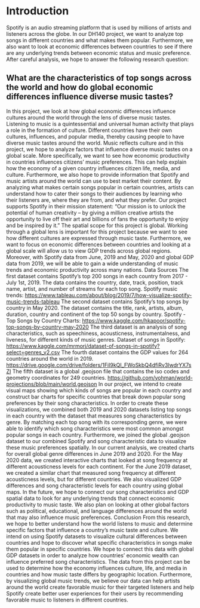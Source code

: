 # Introduction
Spotify is an audio streaming platform that is used by millions of artists and listeners across the globe. In our DH140 project, we want to analyze top songs in different countries and what makes them popular. Furthermore, we also want to look at economic differences between countries to see if there are any underlying trends between economic status and music preference. After careful analysis, we hope to answer the following research question:

## What are the characteristics of top songs across the world and how do global economic differences influence diverse music tastes?

In this project, we look at how global economic differences influence cultures around the world through the lens of diverse music tastes.
Listening to music is a quintessential and universal human activity that plays a role in the formation of culture. Different countries have their own cultures, influences, and popular media, thereby causing people to have diverse music tastes around the world. Music reflects culture and in this project, we hope to analyze factors that influence diverse music tastes on a global scale. More specifically, we want to see how economic productivity in countries influences citizens’ music preferences. This can help explain how the economy of a given country influences citizen life, media, and culture.
Furthermore, we also hope to provide information that Spotify and music artists around the world can use to best market their content. By analyzing what makes certain songs popular in certain countries, artists can understand how to cater their songs to their audiences by learning who their listeners are, where they are from, and what they prefer. Our project supports Spotify in their mission statement:
“Our mission is to unlock the potential of human creativity – by giving a million creative artists the opportunity to live off their art and billions of fans the opportunity to enjoy and be inspired by it.”
The spatial scope for this project is global. Working through a global lens is important for this project because we want to see how different cultures are expressed through music taste. Furthermore, we want to focus on economic differences between countries and looking at a global scale will allow us to view GDP trends across global regions. Moreover, with Spotify data from June, 2019 and May, 2020 and global GDP data from 2019, we will be able to gain a wide understanding of music trends and economic productivity across many nations.
Data Sources
The first dataset contains Spotify’s top 200 songs in each country from 2017 - July 1st, 2019. The data contains the country, date, track, position, track name, artist, and number of streams for each top song.
Spotify music trends: https://www.tableau.com/about/blog/2019/7/how-visualize-spotify-music-trends-tableau
The second dataset contains Spotify’s top songs by country in May 2020. The dataset contains the title, rank, artists, album, duration, country and continent of the top 50 songs by country.
Spotify - Top Songs by Country Charts: https://www.kaggle.com/hkapoor/spotify-top-songs-by-country-may-2020
The third dataset is an analysis of song characteristics, such as speechiness, acousticness, instrumentalness, and liveness, for different kinds of music genres.
Dataset of songs in Spotify: https://www.kaggle.com/mrmorj/dataset-of-songs-in-spotify?select=genres_v2.csv 
The fourth dataset contains the GDP values for 264 countries around the world in 2019.
https://drive.google.com/drive/folders/1FiI9kQI_FWoSkbQ4dfiRv3IwdrYX7sZI 
The fifth dataset is a global .geojson file that contains the iso codes and geometry coordinates for 249 countries. 
https://github.com/yohman/world-projections/blob/main/world.geojson 
In our project, we intend to create visual maps showing which kinds of songs are popular in each country and construct bar charts for specific countries that break down popular song preferences by their song characteristics. In order to create these visualizations, we combined both 2019 and 2020 datasets listing top songs in each country with the dataset that measures song characteristics by genre. By matching each top song with its corresponding genre, we were able to identify which song characteristics were most common amongst popular songs in each country. Furthermore, we joined the global .geojson dataset to our combined Spotify and song characteristic data to visualize these music preferences spatially. In our current analysis, we created charts for overall global genre differences in June 2019 and 2020. For the May 2020 data, we created interactive charts that looked at song frequency at different acousticness levels for each continent. For the June 2019 dataset, we created a similar chart that measured song frequency at different acousticness levels, but for different countries. We also visualized GDP differences and song characteristic levels for each country using global maps.
In the future, we hope to connect our song characteristics and GDP spatial data to look for any underlying trends that connect economic productivity to music taste. We also plan on looking at other global factors such as political, educational, and language differences around the world that may also influence music preferences.
Conclusion
From this research, we hope to better understand how the world listens to music and determine specific factors that influence a country’s music taste and culture. We intend on using Spotify datasets to visualize cultural differences between countries and hope to discover what specific characteristics in songs make them popular in specific countries. We hope to connect this data with global GDP datasets in order to analyze how countries’ economic wealth can influence preferred song characteristics. The data from this project can be used to determine how the economy influences culture, life, and media in countries and how music taste differs by geographic location. Furthermore, by visualizing global music trends, we believe our data can help artists around the world create favorable music for their targeted listeners and help Spotify create better user experiences for their users by recommending favorable music to listeners in different countries.
